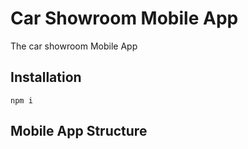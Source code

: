 # Car Showroom Mobile App

The car showroom Mobile App

## Installation

`npm i`

## Mobile App Structure